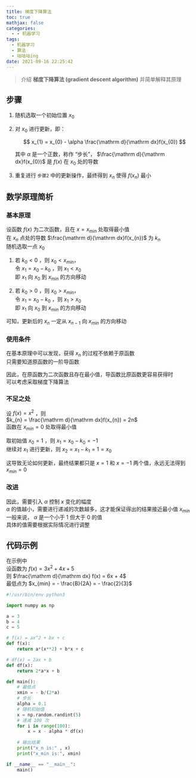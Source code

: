 ```yaml
---
title: 梯度下降算法
toc: true
mathjax: false
categories:
  - - 机器学习
tags:
  - 机器学习
  - 算法
  - 咕咕咕ing
date: 2021-09-16 22:25:42
---
```



> 介绍 **梯度下降算法 (gradient descent algorithm)** 并简单解释其原理

## 步骤

1. 随机选取一个初始位置 $x_{0}$  
2. 对 $x_{0}$ 进行更新，即：

   $$
       x_{1} = x_{0} - \alpha \frac{\mathrm d}{\mathrm dx}f(x_{0})
   $$

   其中 $\alpha$ 是一个正数，称作 “步长”，
   $\frac{\mathrm d}{\mathrm dx}f(x_{0})$ 是 $f(x)$ 在 $x_{0}$ 处的导数
3. 重复进行 `步骤2` 中的更新操作，最终得到 $x_{n}$ 使得 $f(x_{n})$ 最小

## 数学原理简析

### 基本原理

设函数 $f(x)$ 为二次函数，且在 $x = x_{min}$ 处取得最小值  
在 $x_{n}$ 点处的导数 $\frac{\mathrm d}{\mathrm dx}f(x_{n})$ 为 $k_{n}$  
随机选取一点 $x_{0}$  
1. 若 $k_{0} < 0$ ，则 $x_{0} < x_{min}$，  
   令 $x_{1} = x_{0} - k_{0}$ ，则 $x_{1} < x_{0}$  
   即 $x_{1}$ 向 $x_{0}$ 到 $x_{min}$ 的方向移动 

2. 若 $k_{0} > 0$ ，则 $x_{0} > x_{min}$，  
   令 $x_{1} = x_{0} - k_{0}$ ，则 $x_{1} > x_{0}$  
   即 $x_{1}$ 向 $x_{0}$ 到 $x_{min}$ 的方向移动

可知，更新后的 $x_{n}$ 一定从 $x_{n - 1}$ 向 $x_{min}$ 的方向移动

### 使用条件

在基本原理中可以发现，获得 $x_{n}$ 的过程不依赖于原函数  
只需要知道原函数的一阶导函数  

因此，在原函数为二次函数且存在最小值，导函数比原函数更容易获得时  
可以考虑采取梯度下降算法

### 不足之处

设 $f(x) = x^{2}$ ，则  
$k_{n} = \frac{\mathrm d}{\mathrm dx}f(x_{n}) = 2n$  
函数在 $x_{min} = 0$ 处取得最小值

取初始值 $x_{0} = 1$ ，则 $x_{1} = x_{0} - k_{0} = -1$  
继续对 $x_{1}$ 进行更新，则 $x_{2} = x_{1} - k_{1} = 1 = x_{0}$  

这导致无论如何更新，最终结果都只是 $x = 1$ 和 $x = -1$ 两个值，永远无法得到 $x_{min} = 0$

### 改进

因此，需要引入 $\alpha$ 控制 $x$ 变化的幅度  
$\alpha$ 的值越小，需要进行递减的次数越多，这才能保证得出的结果接近最小值 $x_{min}$  
一般来说， $\alpha$ 是一个小于 1 但大于 0 的值  
具体的值需要根据实际情况进行调整

## 代码示例

在示例中  
设函数为 $f(x) = 3x^{2} + 4x + 5$  
则 $\frac{\mathrm d}{\mathrm dx} f(x) = 6x + 4$  
最低点为 $x_{min} = - \frac{B}{2A} = - \frac{2}{3}$

```python
#!/usr/bin/env python3

import numpy as np

a = 3
b = 4
c = 5

# f(x) = ax^2 + bx + c
def f(x):
    return a*(x**2) + b*x + c

# df(x) = 2ax + b
def df(x):
    return 2*a*x + b

def main():
    # 最低点
    xmin = - b/(2*a)
    # 步长
    alpha = 0.1
    # 随机初始值
    x = np.random.randint(5)
    # 递减 100 次
    for i in range(100):
        x = x - alpha * df(x)
    
    # 输出结果
    print("x_n is:" , x)
    print("x_min is:", xmin)

if __name__ == "__main__":
    main()
```
